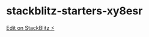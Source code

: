 # stackblitz-starters-xy8esr

[Edit on StackBlitz ⚡️](https://stackblitz.com/edit/stackblitz-starters-xy8esr)